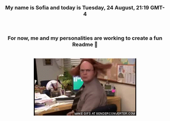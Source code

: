 


<div align="center">
<h3 >My name is Sofia and today is Tuesday, 24 August, 21:19 GMT-4</h3><br>
<h3 >For now, me and my personalities are working to create a fun Readme 👋
</h3><br>
<img src='img/dwight.gif' alt='working...'/>
</div>
